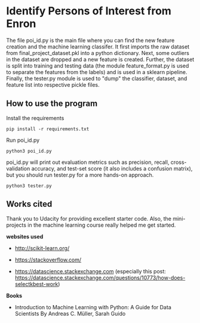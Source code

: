 # Identify Persons of Interest from Enron

The file poi_id.py is the main file where you can find the new feature creation and the machine learning classifer. It first imports the raw dataset from final_project_dataset.pkl into a python dictionary. Next, some outliers in the dataset are dropped and a new feature is created.  Further, the dataset is split into training and testing data (the module feature_format.py is used to separate the features from the labels) and is used in a sklearn pipeline. Finally, the tester.py module is used to "dump" the classifier, dataset, and feature list into respective pickle files.

## How to use the program

Install the requirements

```
pip install -r requirements.txt
```

Run poi_id.py

```
python3 poi_id.py
```

poi_id.py will print out evaluation metrics such as precision, recall, cross-validation accuracy, and test-set score (it also includes a confusion matrix), but you should run tester.py for a more hands-on approach.

```
python3 tester.py
```

## Works cited

Thank you to Udacity for providing excellent starter code. Also, the mini-projects in the machine learning course really helped me get started.

**websites used**

* http://scikit-learn.org/

* https://stackoverflow.com/ 

* https://datascience.stackexchange.com (especially this post: https://datascience.stackexchange.com/questions/10773/how-does-selectkbest-work)

**Books**

* Introduction to Machine Learning with Python: A Guide for Data Scientists
By Andreas C. Müller, Sarah Guido
